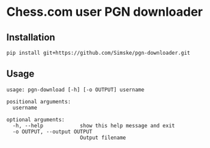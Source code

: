 # Chess.com user PGN downloader

## Installation
```
pip install git+https://github.com/Simske/pgn-downloader.git
```

## Usage
```
usage: pgn-download [-h] [-o OUTPUT] username

positional arguments:
  username

optional arguments:
  -h, --help            show this help message and exit
  -o OUTPUT, --output OUTPUT
                        Output filename
```

